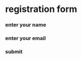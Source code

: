 <!DOCTYPE html>
<html>
<head>
</head>
<body>
<h1>registration form</h1>
<h3>enter your name </h3>
<h3>enter your email</h3>
 <h3>submit</h3>
</body>
</html>
